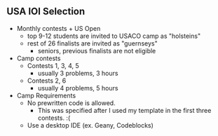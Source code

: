 USA IOI Selection
-----

  * Monthly contests + US Open
    * top 9-12 students are invited to USACO camp as "holsteins"
    * rest of 26 finalists are invited as "guernseys"
      * seniors, previous finalists are not eligible
  * Camp contests
    * Contests 1, 3, 4, 5
      * usually 3 problems, 3 hours
    * Contests 2, 6
      * usually 4 problems, 5 hours
  * Camp Requirements
    * No prewritten code is allowed.
      * This was specified after I used my template in the first three contests. :(
    * Use a desktop IDE (ex. Geany, Codeblocks)
